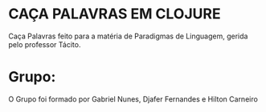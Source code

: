 # CAÇA PALAVRAS EM CLOJURE
Caça Palavras feito para a matéria de Paradigmas de Linguagem, gerida pelo professor Tácito.

# Grupo:
O Grupo foi formado por Gabriel Nunes, Djafer Fernandes e Hilton Carneiro
